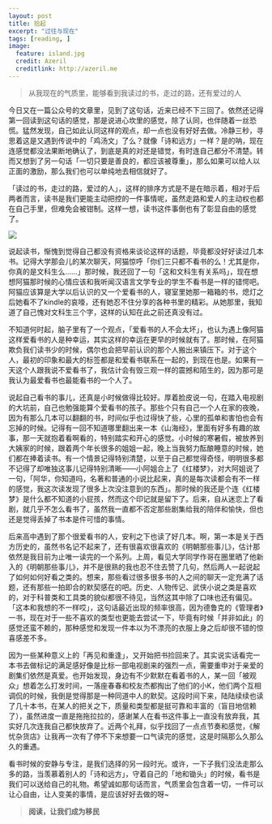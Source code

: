 ```yaml
---
layout: post
title: 拾起
excerpt: "过往与现在"
tags: [reading, ]
image:
  feature: island.jpg
  credit: Azeril
  creditlink: http://azeril.me
---
```



> 从我现在的气质里，能够看到我读过的书，走过的路，还有爱过的人

今日又在一篇公众号的文章里，见到了这句话，近来已经不下三回了。依然还记得第一回读到这句话的感觉，那是说进心坎里的感觉，除了认同，也伴随着一丝恐慌。猛然发现，自己如此认同这样的观点，却一点也没有好好去做。冷静三秒，寻思着这是又遇到传说中的「鸡汤文」了么？就像「诗和远方」一样？是的呐，现在连感觉都没法果断地确认了，到底是真的对还是错觉，有时连自己都分不清楚。转而又想到了另一句话「一切只要是善良的，都应该被尊重」，那么如果可以给人以正面的激励，那么我们也可以单纯地去相信就好了。

「读过的书，走过的路，爱过的人」，这样的排序方式是不是在暗示着，相对于后两者而言，读书是我们更能主动把控的一件事情呢，虽然走路和爱人的主动权也都在自己手里，但难免会被钳制。这样一想，读书这件事倒也有了彰显自由的感觉了。

![](http://paw.cat/lemon/FilmTheBoyandtheWorldStay)

说起读书，惭愧到觉得自己都没有资格来谈论这样的话题，毕竟都没好好读过几本书。记得大学那会儿的某次聊天，阿猫惊呼「你们三只都不看书的么！尤其是你，你真的是文科生么……」那时候，我还回了一句「这和文科生有关系吗」，现在想想阿猫那时候的心情应该和我听闻汉语言文学专业的学生不看书是一样的错愕吧。阿猫应该算是大学以后认识的又一个爱看书的人，寝室里她那一箱箱的书，熄灯之后她看不了kindle的哀嚎，还有她忍不住分享的各种书里的精彩。从她那里，我知道了自己愧对文科生三个字，这样的认知在此之前还真没有过。

不知道何时起，脑子里有了一个观点，「爱看书的人不会太坏」，也认为遇上像阿猫这样爱看书的人是种幸运，其实这样的幸运在更早的时候就有了。那时候，在阿猫欺负我们读书少的时候，偶尔也会把早前认识的那个人搬出来镇压下。对于这个人，最初的印象和最大的标签都是和爱看书联系在一起的，到现在也是。如果有一天这个人跟我说不爱看书了，我估计会有毁三观一样的震撼和陌生的，因为那可是我认为最爱看书也最能看书的一个人了。

说起自己看书的事儿，还真是小时候做得比较好。厚着脸皮说一句，在踏入电视剧的大坑前，自己也勉强能算个爱看书的孩子。那些个只有自己一个人在家的夜晚，因为有那么几本可以翻翻的书，时间似乎也过得快了些，心里的孤单和害怕也会有忘掉的时候。记得有一回不知道哪里翻出来一本《山海经》，里面有好多有趣的故事，那一天就抱着看啊看的，特别踏实和开心的感觉。小时候的寒暑假，被放养到大姨家的时候，跟着两个年长很多的姐姐一起，晚上当我努力酝酿睡意的时候，她们都在捧着读书。有一个情景记得特别清楚，以至于自己都觉得奇怪，明明很多都不记得了却唯独这事儿记得特别清晰——小阿姐合上了《红楼梦》，对大阿姐说了一句，「阿华，你知道吗，名著和普通的小说比起来，真的是每次读都会有不一样的感觉，我这次读发现了很多上次没注意到的东西」。那时候的我还是个连《红楼梦》是什么都不知道的小屁孩，然而这个印记就是留下了。后来，自从迷恋上了看剧，就几乎不怎么看书了，虽然我一直都不否定那些剧集给我的陪伴和愉快，但也还是觉得丢掉了书本是件可惜的事情。

后来高中遇到了那个很爱看书的人，安利之下也读了好几本。啊，第一本是关于西方历史的，虽然书名记不起来了，还有很喜欢很喜欢的《明朝那些事儿》，估计那依然是我目前为止唯一读完的一个系列。上周，看见大学同学作哥在圈里晒了他新入的《明朝那些事儿》，并不是很熟的我也忍不住去赞了几句，然后两人一起说起了如何如何好看之类的。想来，那些看过很多很多书的人之间的聊天一定充满了话题，还有那些一拍即合的默契感在的吧。历史、人物传记、武侠小说之类是喜欢的，对于科普类和工具类的貌似都很不待见，当然这其中除了口味也还有偏见。「这本和我想的不一样哎」，这句话最近出现的频率很高，因为德鲁克的《管理者》一书，现在对于一些不喜欢的类型也更能去尝试一下，毕竟有时候「并非如此」的感觉还蛮不赖的，那种感觉和发现一件本以为不漂亮的衣服上身之后却很不错的惊喜感差不多。

因为一些某种意义上的「再见和重逢」，又开始把书捡回来了。其实说实话看完一本书去做标记的满足感好像是比标一部电视剧来的强烈一点，需要重申对于亲爱的剧集们依然是真爱。也开始发现，身边有不少默默在看着书的人，某一回「被观众」想着怎么打发时间，一落座春春和校友杰都掏出了他们的小K，他们两个互相调侃的时候，我倒是觉得那是一种同道中人的默契。这段时间下来，陆陆续续也读了几十本书，在某人的把关之下，质量和类型都是挺可靠和丰富的（盲目地信赖了），虽然进度一直是拖拖拉拉的，感谢某人在看书这件事上一直没有放弃我，其实好几次连我自己都快放弃了。近两个礼拜，似乎找回了一点点节奏和感觉，《解忧杂货店》让我再一次有了停不下来想要一口气读完的感觉，这是时隔那么久那么久的重遇。

看书时候的安静与专注，是我们选择的另一段时光。或许，一下子我们没法走那么多的路，当羡慕着别人的「诗和远方」，守着自己的「地和锄头」的时候，看书是我们可以送给自己的礼物。希望诚如那句话而言，气质里会包含着一切，一件可以让心自由，让人变美的事情，是应该好好去做的呀~

> **阅读，让我们成为移民**
